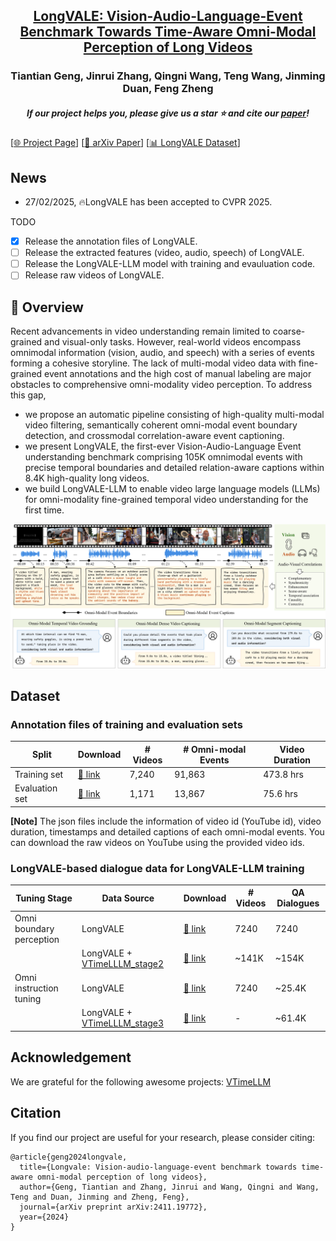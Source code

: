<h2 align="center"> <a href="https://arxiv.org/abs/2411.19772">LongVALE: Vision-Audio-Language-Event Benchmark Towards Time-Aware Omni-Modal Perception of Long Videos</a></h2>

<h3 align="center"> Tiantian Geng, Jinrui Zhang, Qingni Wang, Teng Wang, Jinming Duan, Feng Zheng </h3>

<h5 align="center"> If our project helps you, please give us a star ⭐ and cite our <a href="#Citation">paper</a>!</h2>
<!-- # LongVALE -->

<!-- [![arxiv](https://img.shields.io/badge/Arxiv-2410.05643-b31b1b.svg?logo=arXiv)](https://arxiv.org/abs/2411.19772) -->

[[🌐 Project Page]()] [[📖 arXiv Paper](https://arxiv.org/abs/2411.19772)] [[📊 LongVALE Dataset](https://huggingface.co/datasets/ttgeng233/LongVALE)]

## News

<!-- - 28/02/2025, 🔥The LongVALE dataset is released. -->
- 27/02/2025, 🔥LongVALE has been accepted to CVPR 2025.

TODO

- [x] Release the annotation files of LongVALE.
- [ ] Release the extracted features (video, audio, speech) of LongVALE.
- [ ] Release the LongVALE-LLM model with training and evauluation code.
- [ ] Release raw videos of LongVALE.
  
## 👀 Overview
Recent advancements in video understanding remain limited to coarse-grained and visual-only tasks. However, real-world videos encompass omnimodal information (vision, audio, and speech) with a series of events forming a cohesive storyline. The lack of
multi-modal video data with fine-grained event annotations
and the high cost of manual labeling are major obstacles
to comprehensive omni-modality video perception. To address this gap, 
- we propose an automatic pipeline consisting of high-quality multi-modal video filtering, semantically coherent omni-modal event boundary detection, and crossmodal correlation-aware event captioning. 
- we present LongVALE, the first-ever Vision-Audio-Language
Event understanding benchmark comprising 105K omnimodal events with precise temporal boundaries and detailed relation-aware captions within 8.4K high-quality long videos. 
- we build LongVALE-LLM to enable video large language models (LLMs) for omni-modality fine-grained temporal video understanding for the first time. 
<div align="center">
    <img src="fig1.png" width="800"/>
    <br/>
    <figcaption></figcaption>
</div>

## Dataset 
### Annotation files of training and evaluation sets
| Split           | Download | # Videos | # Omni-modal Events | Video Duration |
|-----------------|----------|-----------------|-----------|----------------|
|Training set | [🤗 link](https://huggingface.co/datasets/ttgeng233/LongVALE/resolve/main/train_set_info_7240.json)| 7,240 | 91,863 | 473.8 hrs |
|Evaluation set | [🤗 link](https://huggingface.co/datasets/ttgeng233/LongVALE/resolve/main/test_set_info_1171.json)| 1,171 |13,867 | 75.6 hrs |


**[Note]** The json files include the information of video id (YouTube id), video duration, timestamps and detailed captions of each omni-modal events. You can download the raw videos on YouTube using the provided video ids.

### LongVALE-based dialogue data for LongVALE-LLM training 
| Tuning Stage          | Data Source | Download | # Videos | QA Dialogues | 
|-----------------|----------|-----------------|-----------|---|
|Omni boundary perception |LongVALE | [🤗 link](https://huggingface.co/datasets/ttgeng233/LongVALE/resolve/main/stage_2_train_7240.json) | 7240 | 7240 |
|          |LongVALE + [VTimeLLLM_stage2](https://github.com/huangb23/VTimeLLM)  | [🤗 link](https://huggingface.co/datasets/ttgeng233/LongVALE/resolve/main/stage_2_ours_add_vtimellm.json) | ~141K | ~154K
|Omni instruction tuning | LongVALE | [🤗 link](https://huggingface.co/datasets/ttgeng233/LongVALE/resolve/main/stage_3_train_only_ours.json) | 7240 | ~25.4K |
| | LongVALE + [VTimeLLLM_stage3](https://github.com/huangb23/VTimeLLM) |[🤗 link](https://huggingface.co/datasets/ttgeng233/LongVALE/resolve/main/stage_3_ours_add_vtimellm.json)| - |~61.4K|


## Acknowledgement
We are grateful for the following awesome projects: [VTimeLLM](https://github.com/huangb23/VTimeLLM)
  

## Citation
If you find our project are useful for your research, please consider citing:
```
@article{geng2024longvale,
  title={Longvale: Vision-audio-language-event benchmark towards time-aware omni-modal perception of long videos},
  author={Geng, Tiantian and Zhang, Jinrui and Wang, Qingni and Wang, Teng and Duan, Jinming and Zheng, Feng},
  journal={arXiv preprint arXiv:2411.19772},
  year={2024}
}
```
